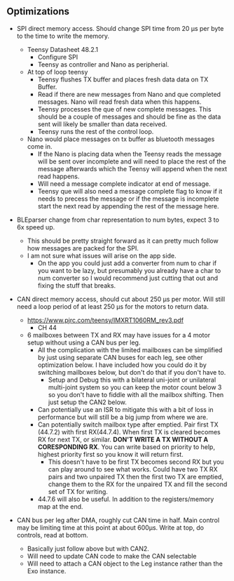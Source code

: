## Optimizations
- SPI direct memory access. Should change SPI time from 20 &mu;s per byte to the time to write the memory.
    - Teensy Datasheet 48.2.1 
        - Configure SPI
        - Teensy as controller and Nano as peripherial.
    - At top of loop teensy
        - Teensy flushes TX buffer and places fresh data data on TX Buffer.
        - Read if there are new messages from Nano and que completed messages.  Nano will read fresh data when this happens.
        - Teensy processes the que of new complete messages.  This should be a couple of messages and should be fine as the data sent will likely be smaller than data received.
        - Teensy runs the rest of the control loop.
    - Nano would place messages on tx buffer as bluetooth messages come in.
        - If the Nano is placing data when the Teensy reads the message will be sent over incomplete and will need to place the rest of the message afterwards which the Teensy will append when the next read happens.
        - Will need a message complete indicator at end of message.
        - Teensy que will also need a message complete flag to know if it needs to precess the message or if the message is incomplete start the next read by appending the rest of the message here. 
        
        
- BLEparser change from char representation to num bytes, expect 3 to 6x speed up.
    - This should be pretty straight forward as it can pretty much follow how messages are packed for the SPI.
    - I am not sure what issues will arise on the app side.
        - On the app you could just add a converter from num to char if you want to be lazy, but presumably you already have a char to num converter so I would recommend just cutting that out and fixing the stuff that breaks.
    
- CAN direct memory access, should cut about 250 &mu;s per motor.  Will still need a loop period of at least 250 &mu;s for the motors to return data.
    - https://www.pjrc.com/teensy/IMXRT1060RM_rev3.pdf 
        - CH 44
    - 6 mailboxes between TX and RX may have issues for a 4 motor setup without using a CAN bus per leg.  
        - All the complication with the limited mailboxes can be simplified by just using separate CAN buses for each leg, see other optimization below.  I have included how you could do it by switching mailboxes below, but don't do that if you don't have to.
            - Setup and Debug this with a bilateral uni-joint or unilateral multi-joint system so you can keep the motor count below 3 so you don't have to fiddle with all the mailbox shifting.  Then just setup the CAN2 below.
        - Can potentially use an ISR to mitigate this with a bit of loss in performance but will still be a big jump from where we are.
        - Can potentially switch mailbox type after emptied. Pair first TX (44.7.2) with first RX(44.7.4). When first TX is cleared becomes RX for next TX, or similar.  **DON'T WRITE A TX WITHOUT A CORESPONDING RX**.  You can write based on priority to help, highest priority first so you know it will return first.
            - This doesn't have to be first TX becomes second RX but you can play around to see what works.  Could have two TX RX pairs and two unpaired TX then the first two TX are emptied, change them to the RX for the unpaired TX and fill the second set of TX for writing.
        - 44.7.6 will also be useful.  In addition to the registers/memory map at the end.
    
- CAN bus per leg after DMA, roughly cut CAN time in half. Main control may be limiting time at this point at about 600&mu;s. Write at top, do controls, read at bottom.
    - Basically just follow above but with CAN2.  
    - Will need to update CAN code to make the CAN selectable 
    - Will need to attach a CAN object to the Leg instance rather than the Exo instance.